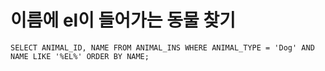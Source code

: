 # 이름에 el이 들어가는 동물 찾기

```mysql
SELECT ANIMAL_ID, NAME FROM ANIMAL_INS WHERE ANIMAL_TYPE = 'Dog' AND NAME LIKE '%EL%' ORDER BY NAME;
```

